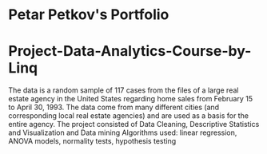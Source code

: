 # Petar Petkov's Portfolio
# Project-Data-Analytics-Course-by-Linq

The data is a random sample of 117 cases from the files of a large real estate agency in the United States regarding home sales from
February 15 to April 30, 1993. The data come from many different cities (and corresponding local real estate agencies) and are used as a basis for the entire agency.
The project consisted of Data Cleaning, Descriptive Statistics and Visualization and Data mining
Algorithms used: linear regression, ANOVA models, normality tests, hypothesis testing

